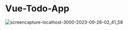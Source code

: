 ﻿# Vue-Todo-App
![screencapture-localhost-3000-2023-09-26-02_41_58](https://github.com/mhonil/Vue-Todo-App/assets/109990435/c6db143b-603b-49c6-8d93-ce8ef097cf0b)
